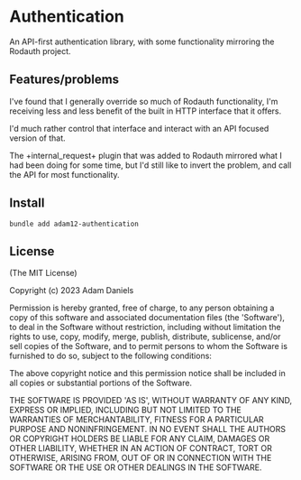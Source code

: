 # Authentication

An API-first authentication library, with some functionality
mirroring the Rodauth project.

## Features/problems

I've found that I generally override so much of Rodauth functionality,
I'm receiving less and less benefit of the built in HTTP interface that
it offers.

I'd much rather control that interface and interact with an API focused
version of that.

The +internal_request+ plugin that was added to Rodauth mirrored what I had
been doing for some time, but I'd still like to invert the problem, and
call the API for most functionality.


## Install

    bundle add adam12-authentication

## License

(The MIT License)

Copyright (c) 2023 Adam Daniels

Permission is hereby granted, free of charge, to any person obtaining
a copy of this software and associated documentation files (the
'Software'), to deal in the Software without restriction, including
without limitation the rights to use, copy, modify, merge, publish,
distribute, sublicense, and/or sell copies of the Software, and to
permit persons to whom the Software is furnished to do so, subject to
the following conditions:

The above copyright notice and this permission notice shall be
included in all copies or substantial portions of the Software.

THE SOFTWARE IS PROVIDED 'AS IS', WITHOUT WARRANTY OF ANY KIND,
EXPRESS OR IMPLIED, INCLUDING BUT NOT LIMITED TO THE WARRANTIES OF
MERCHANTABILITY, FITNESS FOR A PARTICULAR PURPOSE AND NONINFRINGEMENT.
IN NO EVENT SHALL THE AUTHORS OR COPYRIGHT HOLDERS BE LIABLE FOR ANY
CLAIM, DAMAGES OR OTHER LIABILITY, WHETHER IN AN ACTION OF CONTRACT,
TORT OR OTHERWISE, ARISING FROM, OUT OF OR IN CONNECTION WITH THE
SOFTWARE OR THE USE OR OTHER DEALINGS IN THE SOFTWARE.
